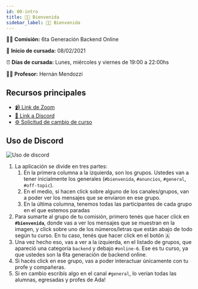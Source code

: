 ```yaml
---
id: 00-intro
title: 👩‍💻 Bienvenida
sidebar_label: 👩‍💻 Bienvenida
---
```


🙋‍♀️ **Comisión:** 6ta Generación Backend Online

📅 **Inicio de cursada:** 08/02/2021

⏰ **Días de cursada:** Lunes, miércoles y viernes de 19:00 a 22:00hs

👩‍🏫 **Profesor:** Hernán Mendozzi

## Recursos principales

<!-- - 📚 [Documentación](https://frontend.adaitw.org/) -->

- [📹 Link de Zoom](https://us02web.zoom.us/j/84435381151)
- [📡 Link a Discord](https://discord.gg/4RUM8bJ)
- [⚙ Solicitud de cambio de curso](https://adaitw.org/cambio-comision/)

## Uso de Discord

![Uso de discord](/img/discord.png)

1. La aplicación se divide en tres partes:
   1. En la primera columna a la izquierda, son los grupos. Ustedes van a tener inicialmente los generales (`#bienvenida`, `#anuncios`, `#general`, `#off-topic`).
   2. En el medio, si hacen click sobre alguno de los canales/grupos, van a poder ver los mensajes que se enviaron en ese grupo.
   3. En la última columna, tenemos todas las participantes de cada grupo en el que estemos paradas
2. Para sumarte al grupo de tu comisión, primero tenés que hacer click en **`#bienvenida`**, donde vas a ver los mensajes que se muestran en la imagen, y click sobre uno de los números/letras que están abajo de todo según tu curso. En tu caso, tenés que hacer click en el botón 🇦
3. Una vez hecho eso, vas a ver a la izquierda, en el listado de grupos, que apareció una categoría `backend` y debajo `#online-6`. Ese es tu curso, ya que ustedes son la 6ta generación de backend online.
4. Si hacés click en ese grupo, vas a poder interactuar únicamente con tu profe y compañeras.
5. Si en cambio escribís algo en el canal `#general`, lo verían todas las alumnas, egresadas y profes de Ada!

